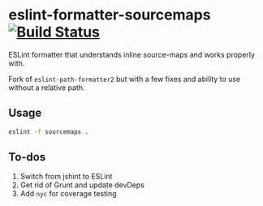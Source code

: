 # eslint-formatter-sourcemaps [![Build Status](https://travis-ci.org/brettz9/eslint-formatter-sourcemaps.svg?branch=master)](https://travis-ci.org/brettz9/eslint-formatter-sourcemaps)

ESLint formatter that understands inline source-maps and works properly with.

Fork of `eslint-path-formatter2` but with a few fixes and ability to use
without a relative path.

## Usage

```sh
eslint -f sourcemaps .
```

## To-dos

1. Switch from jshint to ESLint
1. Get rid of Grunt and update devDeps
1. Add `nyc` for coverage testing
